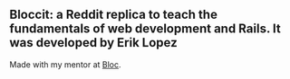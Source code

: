 ## Bloccit: a Reddit replica to teach the fundamentals of web development and Rails. It was developed by Erik Lopez

Made with my mentor at [Bloc](http://bloc.io).